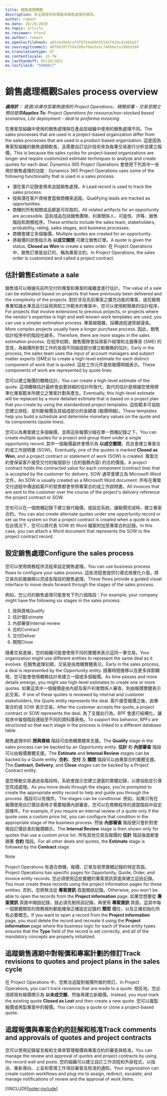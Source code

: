 ```yaml
---
title: 銷售處理概觀
description: 本主題提供有關基本銷售處理的資訊。
author: rumant
ms.date: 10/29/2020
ms.topic: article
ms.reviewer: kfend
ms.author: rumant
ms.openlocfilehash: a03cb4949cafdf0754a89435542f616c41d65a5f
ms.sourcegitcommit: 40f68387f594180af64a5e5c748b6efa188bd300
ms.translationtype: HT
ms.contentlocale: zh-TW
ms.lasthandoff: 05/10/2021
ms.locfileid: "5996017"
---
```

# <a name="sales-process-overview"></a><span data-ttu-id="ee13f-103">銷售處理概觀</span><span class="sxs-lookup"><span data-stu-id="ee13f-103">Sales process overview</span></span>

<span data-ttu-id="ee13f-104">_**適用於：** 資源/非庫存型案例適用的 Project Operations、精簡部署 - 交易至開立預估發票_</span><span class="sxs-lookup"><span data-stu-id="ee13f-104">_**Applies To:** Project Operations for resource/non-stocked based scenarios, Lite deployment - deal to proforma invoicing_</span></span>

<span data-ttu-id="ee13f-105">在專案型組織中使用的銷售處理與在產品型組織中使用的銷售處理不同。</span><span class="sxs-lookup"><span data-stu-id="ee13f-105">The sales processes that are used in a project-based organization differ from the sales processes that are used in a product-based organization.</span></span> <span data-ttu-id="ee13f-106">這是因為專案型組織的銷售週期較長，且需要自訂估計技術來為每筆交易進行分析並建立報價。</span><span class="sxs-lookup"><span data-stu-id="ee13f-106">This is because the sales cycles for project-based organizations are longer and require customized estimate techniques to analyze and create quotes for each deal.</span></span> <span data-ttu-id="ee13f-107">Dynamics 365 Project Operations 會使用下列其中一些用於銷售處理的功能：</span><span class="sxs-lookup"><span data-stu-id="ee13f-107">Dynamics 365 Project Operations uses some of the following functionality that is used in a sales process:</span></span>

- <span data-ttu-id="ee13f-108">潛在客戶記錄會用來追蹤銷售處理。</span><span class="sxs-lookup"><span data-stu-id="ee13f-108">A Lead record is used to track the sales process.</span></span>
- <span data-ttu-id="ee13f-109">授與潛在客戶資格會當做商機來追蹤。</span><span class="sxs-lookup"><span data-stu-id="ee13f-109">Qualifying leads are tracked as opportunities.</span></span>
- <span data-ttu-id="ee13f-110">商機的所有相關成品都是可存取的。</span><span class="sxs-lookup"><span data-stu-id="ee13f-110">All related artifacts for an opportunity are accessible.</span></span> <span data-ttu-id="ee13f-111">這些成品包括銷售團隊、利害關係人、可能性、評等、銷售階段和商務程序。</span><span class="sxs-lookup"><span data-stu-id="ee13f-111">These artifacts include the sales team, stakeholders, probability, rating, sales stages, and business processes.</span></span>
- <span data-ttu-id="ee13f-112">商機會建立多個報價。</span><span class="sxs-lookup"><span data-stu-id="ee13f-112">Multiple quotes are created for an opportunity.</span></span>
- <span data-ttu-id="ee13f-113">將報價的狀態指示為 **以成交關閉** 可建立銷售訂單。</span><span class="sxs-lookup"><span data-stu-id="ee13f-113">A quote is given the status, **Closed as Won** to create a sales order.</span></span> <span data-ttu-id="ee13f-114">在 Project Operations 中，銷售訂單是自訂的，稱為專案合約。</span><span class="sxs-lookup"><span data-stu-id="ee13f-114">In Project Operations, the sales order is customized and called a project contract.</span></span>

## <a name="estimate-a-sale"></a><span data-ttu-id="ee13f-115">估計銷售</span><span class="sxs-lookup"><span data-stu-id="ee13f-115">Estimate a sale</span></span>
<span data-ttu-id="ee13f-116">銷售值可以根據先前所交付的專案和專案的複雜度進行估計。</span><span class="sxs-lookup"><span data-stu-id="ee13f-116">The value of a sale can be estimated based on projects that have previously been delivered and the complexity of the projects.</span></span> <span data-ttu-id="ee13f-117">對於涉及先前專案之擴充功能的專案，或在廠商專業知識水準高且已採用熟知工作範本的專案中，您可以使用較簡單的估計程序。</span><span class="sxs-lookup"><span data-stu-id="ee13f-117">For projects that involve extensions to previous projects, or projects where the vendor's expertise is high and well-known work templates are used, you can use a simpler estimation process.</span></span> <span data-ttu-id="ee13f-118">專案越複雜，採購過程通常越漫長。</span><span class="sxs-lookup"><span data-stu-id="ee13f-118">More complex projects usually have a longer purchase process.</span></span> <span data-ttu-id="ee13f-119">因此，銷售估計程序中的階段也越多。</span><span class="sxs-lookup"><span data-stu-id="ee13f-119">Therefore, there are more stages in the sales estimation process.</span></span> <span data-ttu-id="ee13f-120">在程序初期，銷售團隊會採用客戶經理和主題專家 (SME) 的意見，為報價所針對工作的各個不同組成部分建立較概略的估計。</span><span class="sxs-lookup"><span data-stu-id="ee13f-120">Early in the process, the sales team uses the input of account managers and subject matter experts (SMEs) to create a high-level estimate for each distinct component of work that is quoted.</span></span> <span data-ttu-id="ee13f-121">這些工作元件是依報價明細表示。</span><span class="sxs-lookup"><span data-stu-id="ee13f-121">These components of work are represented by quote lines.</span></span> 

<span data-ttu-id="ee13f-122">您可以建立報價的概略估計。</span><span class="sxs-lookup"><span data-stu-id="ee13f-122">You can create a high-level estimate of the quote.</span></span> <span data-ttu-id="ee13f-123">這項概略估計最終會由更詳細的估計所取代，取代的估計是根據您使用標準化專案範本所建立之專案計劃來產生。</span><span class="sxs-lookup"><span data-stu-id="ee13f-123">Eventually, this high-level estimate will be replaced by a more detailed estimate that is based on a project plan that you create by using the standardized project templates.</span></span> <span data-ttu-id="ee13f-124">這些範本可協助您建立排程，並判斷報價及其組成部分的金額值 (報價明細)。</span><span class="sxs-lookup"><span data-stu-id="ee13f-124">These templates help you build a schedule and determine monetary values on the quote and its components (quote lines).</span></span> 

<span data-ttu-id="ee13f-125">您可以為專案建立多個報價，並將這些報價分組在單一商機記錄之下。</span><span class="sxs-lookup"><span data-stu-id="ee13f-125">You can create multiple quotes for a project and group them under a single opportunity record.</span></span> <span data-ttu-id="ee13f-126">其中一個報價最終會標示為 **以成交關閉**，而且會建立專案合約或工作說明書 (SOW)。</span><span class="sxs-lookup"><span data-stu-id="ee13f-126">Eventually, one of the quotes is marked **Closed as Won**, and a project contract or statement of work (SOW) is created.</span></span> <span data-ttu-id="ee13f-127">專案合約會保留客戶接受交付的每個部分 (合約服務內容) 的合約價值。</span><span class="sxs-lookup"><span data-stu-id="ee13f-127">A project contract holds the contracted value for each component (contract line) that is accepted by the customer for delivery.</span></span> <span data-ttu-id="ee13f-128">SOW 通常會建立為 Microsoft Word 文件。</span><span class="sxs-lookup"><span data-stu-id="ee13f-128">An SOW is usually created as a Microsoft Word document.</span></span> <span data-ttu-id="ee13f-129">所有在專案交付過程中傳送給客戶的發票都會參照專案合約或工作說明書。</span><span class="sxs-lookup"><span data-stu-id="ee13f-129">All invoices that are sent to the customer over the course of the project's delivery reference the project contract or SOW.</span></span>

<span data-ttu-id="ee13f-130">您也可以在一個商機記錄下建立替代報價，或設定系統，讓報價完成時，建立專案合約。</span><span class="sxs-lookup"><span data-stu-id="ee13f-130">You can also create alternate quotes under one opportunity record or set up the system so that a project contract is created when a quote is won.</span></span> <span data-ttu-id="ee13f-131">在此情況下，您可以將代表 SOW 的 Word 檔案附加至專案合約記錄。</span><span class="sxs-lookup"><span data-stu-id="ee13f-131">In this case, you can attach a Word document that represents the SOW to the project contract record.</span></span>

## <a name="configure-the-sales-process"></a><span data-ttu-id="ee13f-132">設定銷售處理</span><span class="sxs-lookup"><span data-stu-id="ee13f-132">Configure the sales process</span></span>
<span data-ttu-id="ee13f-133">您可以使用商務程序流程來設定銷售處理。</span><span class="sxs-lookup"><span data-stu-id="ee13f-133">You can use business process flows to configure your sales process.</span></span> <span data-ttu-id="ee13f-134">這些流程會提供引導式視覺化介面，將交易向前推展開以完成各階段的銷售處理。</span><span class="sxs-lookup"><span data-stu-id="ee13f-134">These flows provide a guided visual interface to move deals forward through the stages of the sales process.</span></span>

<span data-ttu-id="ee13f-135">例如，您公司的銷售處理可能會有下列六個階段：</span><span class="sxs-lookup"><span data-stu-id="ee13f-135">For example, your company might have the following six stages in the sales process:</span></span>

1. <span data-ttu-id="ee13f-136">授與資格​​</span><span class="sxs-lookup"><span data-stu-id="ee13f-136">Qualify</span></span>
2. <span data-ttu-id="ee13f-137">估計值</span><span class="sxs-lookup"><span data-stu-id="ee13f-137">Estimate</span></span>
3. <span data-ttu-id="ee13f-138">內部審查</span><span class="sxs-lookup"><span data-stu-id="ee13f-138">Internal review</span></span>
4. <span data-ttu-id="ee13f-139">合約</span><span class="sxs-lookup"><span data-stu-id="ee13f-139">Contract</span></span>
5. <span data-ttu-id="ee13f-140">交付</span><span class="sxs-lookup"><span data-stu-id="ee13f-140">Deliver</span></span>
6. <span data-ttu-id="ee13f-141">關閉​​</span><span class="sxs-lookup"><span data-stu-id="ee13f-141">Close</span></span>
 
<span data-ttu-id="ee13f-142">隨著交易進展，您的組織可能會使用不同的實體來表示這同一筆交易。</span><span class="sxs-lookup"><span data-stu-id="ee13f-142">Your organization might use different entities to represent the same deal as it evolves.</span></span> <span data-ttu-id="ee13f-143">在銷售處理初期，交易是由商機實體表示。</span><span class="sxs-lookup"><span data-stu-id="ee13f-143">Early in the sales process, a deal is represented by the Opportunity entity.</span></span> <span data-ttu-id="ee13f-144">隨著時間推移以及更多詳節顯現，您可能會使用概略估計來建立一個或多個報價。</span><span class="sxs-lookup"><span data-stu-id="ee13f-144">As time passes and more details emerge, you might use high-level estimates to create one or more quotes.</span></span> <span data-ttu-id="ee13f-145">如果這其中一個報價是由內部及客戶利害關係人審查，則由報價實體表示此交易。</span><span class="sxs-lookup"><span data-stu-id="ee13f-145">If one of these quotes is reviewed by internal and customer stakeholders, the Quote entity represents the deal.</span></span> <span data-ttu-id="ee13f-146">客戶接受報價之後，由專案合約或 SOW 表示交易。</span><span class="sxs-lookup"><span data-stu-id="ee13f-146">After the customer accepts the quote, a project contract or SOW represents the deal.</span></span> <span data-ttu-id="ee13f-147">為了支援此行為，BPF 會進行結構化，讓程序中每個階段連結至不同的資料庫表格。</span><span class="sxs-lookup"><span data-stu-id="ee13f-147">To support this behavior, BPFs are structured so that each stage in the process is linked to a different database table.</span></span>

<span data-ttu-id="ee13f-148">銷售處理中的 **授與資格** 階段可由商機實體來支援。</span><span class="sxs-lookup"><span data-stu-id="ee13f-148">The **Qualify** stage in the sales process can be backed by an Opportunity entity.</span></span> <span data-ttu-id="ee13f-149">**估計** 和 **內部審查** 階段可以由報價實體支援。</span><span class="sxs-lookup"><span data-stu-id="ee13f-149">The **Estimate** and **Internal Review** stages can be backed by a Quote entity.</span></span> <span data-ttu-id="ee13f-150">**合約**、**交付** 及 **關閉** 階段可以由專案合約實體支援。</span><span class="sxs-lookup"><span data-stu-id="ee13f-150">The **Contract**, **Delivery**, and **Close** stages can be backed by a Project Contract entity.</span></span>

<span data-ttu-id="ee13f-151">當您移動交易通過各階段時，系統會提示您建立適當的實體記錄，以便協助並引導您完成處理。</span><span class="sxs-lookup"><span data-stu-id="ee13f-151">As you move deals through the stages, you're prompted to create the appropriate entity record to help and guide you through the process.</span></span> <span data-ttu-id="ee13f-152">階段可以有條件。</span><span class="sxs-lookup"><span data-stu-id="ee13f-152">The stages can be conditional.</span></span> <span data-ttu-id="ee13f-153">例如，如果只有在報價使用自訂價目表時才需要報價內部審查，您可以在商務程序的適當階段中設定該條件。</span><span class="sxs-lookup"><span data-stu-id="ee13f-153">For example, if you require an internal review of a quote only if the quote uses a custom price list, you can configure that condition in the appropriate stage of the business process.</span></span> <span data-ttu-id="ee13f-154">然後 **內部審查** 階段便只會針對使用自訂價目表的報價顯示。</span><span class="sxs-lookup"><span data-stu-id="ee13f-154">The **Internal Review** stage is then shown only for quotes that use a custom price list.</span></span> <span data-ttu-id="ee13f-155">所有其他交易及報價的 **估計** 階段後面都會跟著 **合約** 階段。</span><span class="sxs-lookup"><span data-stu-id="ee13f-155">For all other deals and quotes, the **Estimate** stage is followed by the **Contract** stage.</span></span>

> [!NOTE]
> <span data-ttu-id="ee13f-156">Project Operations 有適合商機、報價、訂單及發票實體記錄的特定頁面。</span><span class="sxs-lookup"><span data-stu-id="ee13f-156">Project Operations has specific pages for Opportunity, Quote, Order, and Invoice entity records.</span></span> <span data-ttu-id="ee13f-157">您必須使用這些實體的專案資訊頁面來建立這些記錄。</span><span class="sxs-lookup"><span data-stu-id="ee13f-157">You must create these records using the project information pages for these entities.</span></span> <span data-ttu-id="ee13f-158">否則，您將無法從 **專案資訊** 頁面開啟記錄。</span><span class="sxs-lookup"><span data-stu-id="ee13f-158">Otherwise, you won't be able to open the records from the **Project information** page.</span></span> <span data-ttu-id="ee13f-159">如果您想要從 **專案資訊** 頁面中開啟記錄，就必須先刪除該記錄，再使用 **專案資訊** 頁面，這其中每一個實體類型的商務規則都能確保正確設定記錄的 **類型** 欄位，以及正確初始化所有必要概念。</span><span class="sxs-lookup"><span data-stu-id="ee13f-159">If you want to open a record from the **Project information** page, you must delete the record and recreate it using the **Project information** page where the business logic for each of these entity types ensures that the **Type** field of the record is set correctly, and all of the mandatory concepts are properly initialized.</span></span>


## <a name="track-revisions-to-quotes-and-project-plans-in-the-sales-cycle"></a><span data-ttu-id="ee13f-160">追蹤銷售週期中對報價和專案計劃的修訂</span><span class="sxs-lookup"><span data-stu-id="ee13f-160">Track revisions to quotes and project plans in the sales cycle</span></span>
<span data-ttu-id="ee13f-161">在 Project Operations 中，您無法追蹤對報價所做的修訂。</span><span class="sxs-lookup"><span data-stu-id="ee13f-161">In Project Operations, you can't track revisions that are made to a quote.</span></span> <span data-ttu-id="ee13f-162">相反地，您必須將現有報價標示為 **以未成交關**，然後再建立新報價。</span><span class="sxs-lookup"><span data-stu-id="ee13f-162">Instead, you must mark the existing quote **Closed as Lost** and then create a new quote.</span></span> <span data-ttu-id="ee13f-163">您可以複製報價或再製專案中的報價。</span><span class="sxs-lookup"><span data-stu-id="ee13f-163">You can copy a quote or clone a project-based quote.</span></span>

## <a name="track-comments-and-approvals-of-quotes-and-project-contracts"></a><span data-ttu-id="ee13f-164">追蹤報價與專案合約的註解和核准</span><span class="sxs-lookup"><span data-stu-id="ee13f-164">Track comments and approvals of quotes and project contracts</span></span>
<span data-ttu-id="ee13f-165">您可以使用記錄留言板和文章來管理報價與專案合約的審查與核准。</span><span class="sxs-lookup"><span data-stu-id="ee13f-165">You can manage the review and approval of quotes and project contracts by using the record wall and posts.</span></span> <span data-ttu-id="ee13f-166">您的組織可以建立自訂工作流程和外掛程式，以指派、重新導向、上呈和管理工作項目審查及核准的通知。</span><span class="sxs-lookup"><span data-stu-id="ee13f-166">Your organization can create custom workflows and plug-ins to assign, redirect, escalate, and manage notifications of review and the approval of work items.</span></span>


[!INCLUDE[footer-include](../includes/footer-banner.md)]